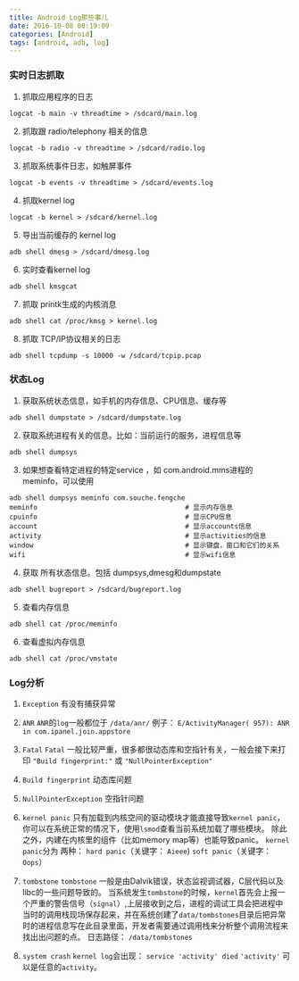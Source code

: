 ```yaml
---
title: Android Log那些事儿
date: 2016-10-08 00:19:09
categories: [Android]
tags: [android, adb, log]
---
```


### 实时日志抓取
1. 抓取应用程序的日志
```
logcat -b main -v threadtime > /sdcard/main.log
```

  <!--more-->

2. 抓取跟 radio/telephony 相关的信息
```
logcat -b radio -v threadtime > /sdcard/radio.log
```

3. 抓取系统事件日志，如触屏事件
```
logcat -b events -v threadtime > /sdcard/events.log
```

4. 抓取kernel log
```
logcat -b kernel > /sdcard/kernel.log
```

5. 导出当前缓存的 kernel log
```
adb shell dmesg > /sdcard/dmesg.log
```

6. 实时查看kernel log
```
adb shell kmsgcat
```

7. 抓取 printk生成的内核消息
```
adb shell cat /proc/kmsg > kernel.log
```

8. 抓取 TCP/IP协议相关的日志
```
adb shell tcpdump -s 10000 -w /sdcard/tcpip.pcap
```

### 状态Log
1. 获取系统状态信息，如手机的内存信息、CPU信息、缓存等
```
adb shell dumpstate > /sdcard/dumpstate.log
```

2. 获取系统进程有关的信息。比如：当前运行的服务，进程信息等
```
adb shell dumpsys
```

3. 如果想查看特定进程的特定service ，如 com.android.mms进程的meminfo，可以使用
```
adb shell dumpsys meminfo com.souche.fengche
meminfo                                     # 显示内存信息
cpuinfo                                     # 显示CPU信息
account                                     # 显示accounts信息
activity                                    # 显示activities的信息
window                                      # 显示键盘，窗口和它们的关系
wifi                                        # 显示wifi信息
```

4. 获取 所有状态信息。包括 dumpsys,dmesg和dumpstate
```
adb shell bugreport > /sdcard/bugreport.log
```

5. 查看内存信息
```
adb shell cat /proc/meminfo
```

6. 查看虚拟内存信息
```
adb shell cat /proc/vmstate
```

### Log分析
1. ``Exception``
有没有捕获异常

2. ``ANR``
``ANR``的``log``一般都位于 ``/data/anr/``
例子： ``E/ActivityManager( 957): ANR in com.ipanel.join.appstore``

3. ``Fatal``
``Fatal`` 一般比较严重，很多都很动态库和空指针有关，一般会接下来打印 ``"Build fingerprint:"`` 或 ``"NullPointerException"``

4. ``Build fingerprint``
动态库问题

5. ``NullPointerException``
空指针问题

6. ``kernel panic``
只有加载到内核空间的驱动模块才能直接导致``kernel panic``，你可以在系统正常的情况下，使用``lsmod``查看当前系统加载了哪些模块。
除此之外，内建在内核里的组件（比如memory map等）也能导致panic。
``kernel panic``分为 两种：
``hard panic``（关键字： ``Aieee``)
``soft panic``（关键字： ``Oops``）

7. ``tombstone``
``tombstone`` 一般是由Dalvik错误，状态监视调试器，C层代码以及libc的一些问题导致的。
当系统发生``tombstone``的时候，``kernel``首先会上报一个严重的警告信号（``signal``）,上层接收到之后，进程的调试工具会把进程中当时的调用栈现场保存起来，并在系统创建了``data/tombstones``目录后把异常时的进程信息写在此目录里面，开发者需要通过调用栈来分析整个调用流程来找出出问题的点。
日志路径： ``/data/tombstones``

8. ``system crash``
``kernel log``会出现： ``service 'activity' died``
``'activity'`` 可以是任意的``activity``。
